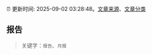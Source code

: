 :alarm_clock: 更新时间: 2025-09-02 03:28:48。[文章来源](/README.md)、[文章分类](/TAGS.md)

## 报告


> 关键字：`报告`、`月报`



